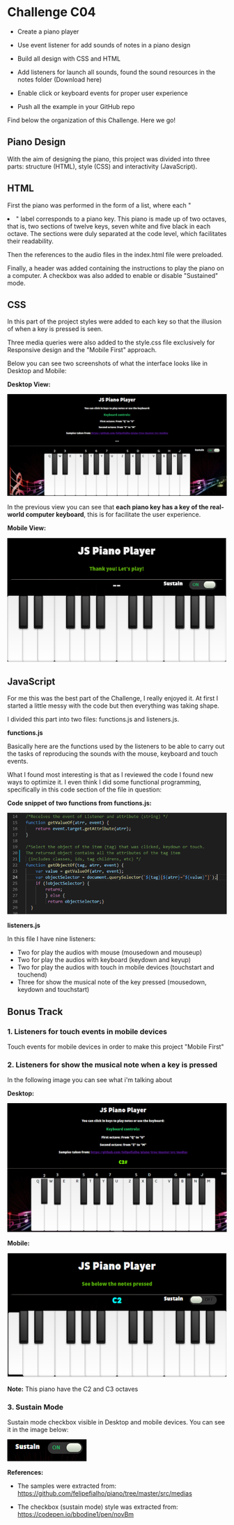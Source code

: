 # Challenge C04
- Create a piano player

- Use event listener for add sounds of notes in a piano design 

- Build all design with CSS and HTML
- Add listeners for launch all sounds, found the sound    resources in the notes folder (Download here)
- Enable click or keyboard events for proper user experience
- Push all the example in your GitHub repo

Find below the organization of this Challenge. Here we go!

## Piano Design

With the aim of designing the piano, this project was divided into three parts: structure (HTML), style (CSS) and interactivity (JavaScript).

## HTML

First the piano was performed in the form of a list, where each "<li>" label corresponds to a piano key. This piano is made up of two octaves, that is, two sections of twelve keys, seven white and five black in each octave. The sections were duly separated at the code level, which facilitates their readability.

Then the references to the audio files in the index.html file were preloaded.

Finally, a header was added containing the instructions to play the piano on a computer. A checkbox was also added to enable or disable "Sustained" mode.

## CSS

In this part of the project styles were added to each key so that the illusion of when a key is pressed is seen.

Three media queries were also added to the style.css file exclusively for Responsive design and the "Mobile First" approach.

Below you can see two screenshots of what the interface looks like in Desktop and Mobile:

**Desktop View:** 

![Desktop view](screenshots/desktopview.PNG)

In the previous view you can see that **each piano key has a key of the real-world computer keyboard**, this is for facilitate the user experience.

**Mobile View:**

![Mobile view](screenshots/mobileview.png)

## JavaScript

For me this was the best part of the Challenge, I really enjoyed it. At first I started a little messy with the code but then everything was taking shape.

I divided this part into two files: functions.js and listeners.js.

**functions.js**

Basically here are the functions used by the listeners to be able to carry out the tasks of reproducing the sounds with the mouse, keyboard and touch events.

What I found most interesting is that as I reviewed the code I found new ways to optimize it. I even think I did some functional programming, specifically in this code section of the file in question:

**Code snippet of two functions from functions.js:**

![Code Snippet](screenshots/code-snippet.PNG)

**listeners.js**

In this file I have nine listeners: 

- Two for play the audios with mouse (mousedown and mouseup)
- Two for play the audios with keyboard (keydown and keyup)
- Two for play the audios with touch in mobile devices (touchstart and touchend)
- Three for show the musical note of the key pressed (mousedown, keydown and touchstart)


## **Bonus Track**

 ### **1. Listeners for touch events in mobile devices**

 Touch events for mobile devices in order to make this project "Mobile First"

 ### **2. Listeners for show the musical note when a key is pressed** 

 In the following image you can see what i'm talking about 

**Desktop:**

![Musical Note Desktop](screenshots/musicalnote-desktop.PNG)


**Mobile:**

![Musical Note Mobile](screenshots/musicalnote-mobile.PNG)

 **Note:** This piano have the C2 and C3 octaves

 ### **3. Sustain Mode**

 Sustain mode checkbox visible in Desktop and mobile devices. You can see it in the image below: 

![Sustain Mode](screenshots/sustain-mode.png)


**References:** 

- The samples were extracted from: https://github.com/felipefialho/piano/tree/master/src/medias

- The checkbox (sustain mode) style was extracted from: https://codepen.io/bbodine1/pen/novBm 

